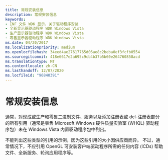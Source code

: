 ```yaml
---
title: 常规安装信息
description: 常规安装信息
keywords:
- INF 文件 WDK 显示，关于驱动程序安装
- 全新显示器驱动程序 WDK Windows Vista
- 生产显示器驱动程序 WDK Windows Vista
- 零售显示器驱动程序 WDK Windows Vista
ms.date: 04/20/2017
ms.localizationpriority: medium
ms.openlocfilehash: 34eed4ae27617765d06ae8c2beba0ef3fcfb0554
ms.sourcegitcommit: 418e6617e2a695c9cb4b37b5b60e264760858acd
ms.translationtype: MT
ms.contentlocale: zh-CN
ms.lasthandoff: 12/07/2020
ms.locfileid: "96840391"
---
```

# <a name="general-install-information"></a>常规安装信息


通常，对现成或生产和零售二进制文件、服务以及添加注册表或 del-注册表部分的所有引用（通常是零售 Microsoft Windows 硬件质量实验室 (WHQL) 驱动程序包）未在 Windows Vista 内置驱动程序包中列出。

不能列出这些类型的引用的示例，因为这些引用的大小因供应商而异。 不过，通常情况下，不应引用 OpenGL 可安装客户端驱动程序所需的任何内容 (ICDs) 帮助文件、全新服务、轮询应用程序等。

 

 






